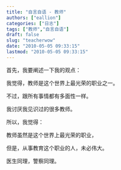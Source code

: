 ```yaml
---
title: "自言自语 - 教师"
authors: ["eallion"]
categories: ["日志"]
tags: ["教师","自言自语"]
draft: false
slug: "teacherwow"
date: "2010-05-05 09:33:15"
lastmod: "2010-05-05 09:33:15"
---
```


首先，我要阐述一下我的观点：

我觉得，教师是这个世界上最光荣的职业之一。

不过，跟所有事情都有多面性一样。

我讨厌我见识过的很多教师。

所以，我觉得：

教师虽然是这个世界上最光荣的职业，

但是，从事教育这个职业的人，未必伟大。

医生同理，警察同理。
